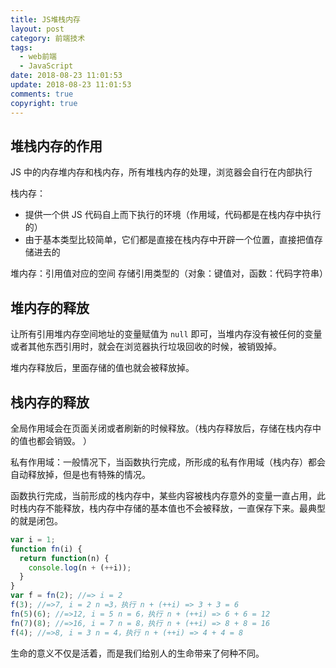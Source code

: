 ```yaml
---
title: JS堆栈内存
layout: post
category: 前端技术
tags:
  - web前端
  - JavaScript
date: 2018-08-23 11:01:53
update: 2018-08-23 11:01:53
comments: true
copyright: true
---
```

## 堆栈内存的作用
JS 中的内存堆内存和栈内存，所有堆栈内存的处理，浏览器会自行在内部执行

栈内存：
- 提供一个供 JS 代码自上而下执行的环境（作用域，代码都是在栈内存中执行的）
- 由于基本类型比较简单，它们都是直接在栈内存中开辟一个位置，直接把值存储进去的

堆内存：引用值对应的空间
存储引用类型的（对象：键值对，函数：代码字符串）
<!-- more -->

## 堆内存的释放
让所有引用堆内存空间地址的变量赋值为 `null` 即可，当堆内存没有被任何的变量或者其他东西引用时，就会在浏览器执行垃圾回收的时候，被销毁掉。

堆内存释放后，里面存储的值也就会被释放掉。

## 栈内存的释放
全局作用域会在页面关闭或者刷新的时候释放。（栈内存释放后，存储在栈内存中的值也都会销毁。
）

私有作用域：一般情况下，当函数执行完成，所形成的私有作用域（栈内存）都会自动释放掉，但是也有特殊的情况。

函数执行完成，当前形成的栈内存中，某些内容被栈内存意外的变量一直占用，此时栈内存不能释放，栈内存中存储的基本值也不会被释放，一直保存下来。最典型的就是闭包。

``` javascript
var i = 1;
function fn(i) {
  return function(n) {
    console.log(n + (++i));
  }
}
var f = fn(2); //=> i = 2
f(3); //=>7, i = 2 n =3，执行 n + (++i) => 3 + 3 = 6
fn(5)(6); //=>12, i = 5 n = 6，执行 n + (++i) => 6 + 6 = 12
fn(7)(8); //=>16, i = 7 n = 8，执行 n + (++i) => 8 + 8 = 16
f(4); //=>8, i = 3 n = 4，执行 n + (++i) => 4 + 4 = 8
```

<common-Quote>生命的意义不仅是活着，而是我们给别人的生命带来了何种不同。</common-Quote>

